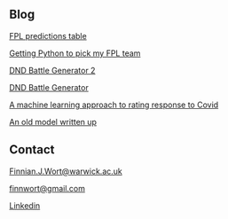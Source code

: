 ## Blog 

[FPL predictions table](https://docs.google.com/spreadsheets/d/12BDbqZbtI2Y6vI-nn2GYwT5mRh5fIeQc_Tx0iGxgvP0/edit?usp=sharing)

[Getting Python to pick my FPL team](/fpl.html)

[DND Battle Generator 2](/dndbattle2/index.html)

[DND Battle Generator](/dndbattle/index.html)

[A machine learning approach to rating response to Covid](COVID_model_1.md) 

[An old model written up](IBDm_md.md)

## Contact 

[Finnian.J.Wort@warwick.ac.uk]()

[finnwort@gmail.com]()

[Linkedin](https://www.linkedin.com/in/finnian-wort-20242917a)


